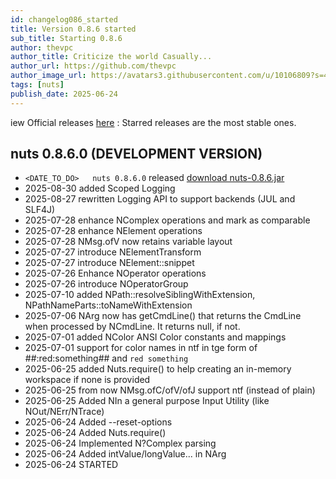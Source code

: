 ```yaml
---
id: changelog086_started
title: Version 0.8.6 started
sub_title: Starting 0.8.6
author: thevpc
author_title: Criticize the world Casually...
author_url: https://github.com/thevpc
author_image_url: https://avatars3.githubusercontent.com/u/10106809?s=460&u=28d1736bdf0b6e6f81981b3a2ebbd2db369b25c8&v=4
tags: [nuts]
publish_date: 2025-06-24
---
```



iew Official releases [here](https://github.com/thevpc/nuts/releases) :
Starred releases are the most stable ones.

## nuts 0.8.6.0 (DEVELOPMENT VERSION)
- ```<DATE_TO_DO> 	nuts 0.8.6.0``` released [download nuts-0.8.6.jar](https://thevpc.net/nuts/nuts-app-0.8.6.jar)
- 2025-08-30 added Scoped Logging
- 2025-08-27 rewritten Logging API to support backends (JUL and SLF4J)
- 2025-07-28 enhance NComplex operations and mark as comparable
- 2025-07-28 enhance NElement operations
- 2025-07-28 NMsg.ofV now retains variable layout
- 2025-07-27 introduce NElementTransform
- 2025-07-27 introduce NElement::snippet
- 2025-07-26 Enhance NOperator operations
- 2025-07-26 introduce NOperatorGroup
- 2025-07-10 added NPath::resolveSiblingWithExtension, NPathNameParts::toNameWithExtension
- 2025-07-06 NArg now has getCmdLine() that returns the CmdLine when processed by NCmdLine. It returns null, if not.
- 2025-07-01 added NColor ANSI Color constants and mappings
- 2025-07-01 support for color names in ntf in tge form of ##:red:something## and ```red something```
- 2025-06-25 added Nuts.require() to help creating an in-memory workspace if none is provided
- 2025-06-25 from now NMsg.ofC/ofV/ofJ support ntf (instead of plain)
- 2025-06-25 Added NIn a general purpose Input Utility (like NOut/NErr/NTrace)
- 2025-06-24 Added --reset-options
- 2025-06-24 Added Nuts.require()
- 2025-06-24 Implemented N?Complex parsing
- 2025-06-24 Added intValue/longValue... in NArg 
- 2025-06-24 STARTED 
